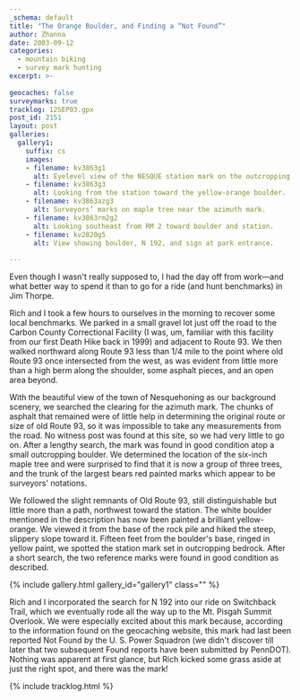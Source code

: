 ```yaml
---
_schema: default
title: "The Orange Boulder, and Finding a “Not Found”"
author: Zhanna
date: 2003-09-12
categories:
  - mountain biking
  - survey mark hunting
excerpt: >- 
  
geocaches: false
surveymarks: true
tracklog: 12SEP03.gpx
post_id: 2151
layout: post  
galleries:
  gallery1:
    suffix: cs
    images:
    - filename: kv3863g1
      alt: Eyelevel view of the NESQUE station mark on the outcropping.     
    - filename: kv3863g3
      alt: Looking from the station toward the yellow-orange boulder.   
    - filename: kv3863azg3
      alt: Surveyors’ marks on maple tree near the azimuth mark.      
    - filename: kv3863rm2g2
      alt: Looking southeast from RM 2 toward boulder and station. 
    - filename: kv2820g5
      alt: View showing boulder, N 192, and sign at park entrance.           
      
---
```


Even though I wasn't really supposed to, I had the day off from work—and what better way to spend it than to go for a ride (and hunt benchmarks) in Jim Thorpe. 

Rich and I took a few hours to ourselves in the morning to recover some local benchmarks. We parked in a small gravel lot just off the road to the Carbon County Correctional Facility (I was, um, familiar with this facility from our first Death Hike back in 1999) and adjacent to Route 93. We then walked northward along Route 93 less than 1/4 mile to the point where old Route 93 once intersected from the west, as was evident from little more than a high berm along the shoulder, some asphalt pieces, and an open area beyond.

With the beautiful view of the town of Nesquehoning as our background scenery, we searched the clearing for the azimuth mark. The chunks of asphalt that remained were of little help in determining the original route or size of old Route 93, so it was impossible to take any measurements from the road. No witness post was found at this site, so we had very little to go on. After a lengthy search, the mark was found in good condition atop a small outcropping boulder. We determined the location of the six-inch maple tree and were surprised to find that it is now a group of three trees, and the trunk of the largest bears red painted marks which appear to be surveyors' notations.

We followed the slight remnants of Old Route 93, still distinguishable but little more than a path, northwest toward the station. The white boulder mentioned in the description has now been painted a brilliant yellow-orange. We viewed it from the base of the rock pile and hiked the steep, slippery slope toward it. Fifteen feet from the boulder's base, ringed in yellow paint, we spotted the station mark set in outcropping bedrock. After a short search, the two reference marks were found in good condition as described.

{% include gallery.html gallery_id="gallery1" class="" %}

Rich and I incorporated the search for N 192 into our ride on Switchback Trail, which we eventually rode all the way up to the Mt. Pisgah Summit Overlook. We were especially excited about this mark because, according to the information found on the geocaching website, this mark had last been reported Not Found by the U. S. Power Squadron (we didn't discover till later that two subsequent Found reports have been submitted by PennDOT). Nothing was apparent at first glance, but Rich kicked some grass aside at just the right spot, and there was the mark! 

{% include tracklog.html %}